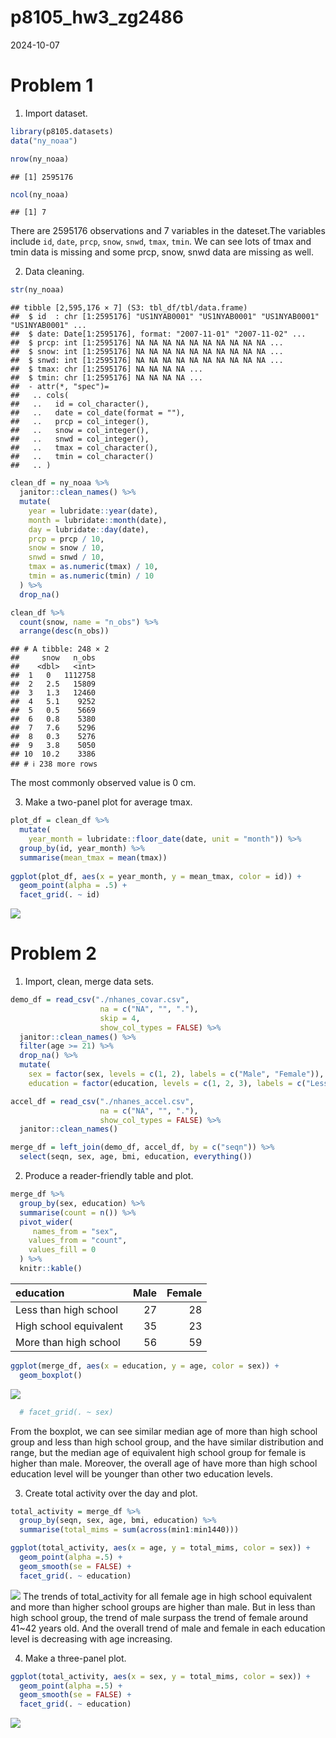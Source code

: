 p8105_hw3_zg2486
================
2024-10-07

# Problem 1

1.  Import dataset.

``` r
library(p8105.datasets)
data("ny_noaa")

nrow(ny_noaa)
```

    ## [1] 2595176

``` r
ncol(ny_noaa)
```

    ## [1] 7

There are 2595176 observations and 7 variables in the dateset.The
variables include `id`, `date`, `prcp`, `snow`, `snwd`, `tmax`, `tmin`.
We can see lots of tmax and tmin data is missing and some prcp, snow,
snwd data are missing as well.

2.  Data cleaning.

``` r
str(ny_noaa)
```

    ## tibble [2,595,176 × 7] (S3: tbl_df/tbl/data.frame)
    ##  $ id  : chr [1:2595176] "US1NYAB0001" "US1NYAB0001" "US1NYAB0001" "US1NYAB0001" ...
    ##  $ date: Date[1:2595176], format: "2007-11-01" "2007-11-02" ...
    ##  $ prcp: int [1:2595176] NA NA NA NA NA NA NA NA NA NA ...
    ##  $ snow: int [1:2595176] NA NA NA NA NA NA NA NA NA NA ...
    ##  $ snwd: int [1:2595176] NA NA NA NA NA NA NA NA NA NA ...
    ##  $ tmax: chr [1:2595176] NA NA NA NA ...
    ##  $ tmin: chr [1:2595176] NA NA NA NA ...
    ##  - attr(*, "spec")=
    ##   .. cols(
    ##   ..   id = col_character(),
    ##   ..   date = col_date(format = ""),
    ##   ..   prcp = col_integer(),
    ##   ..   snow = col_integer(),
    ##   ..   snwd = col_integer(),
    ##   ..   tmax = col_character(),
    ##   ..   tmin = col_character()
    ##   .. )

``` r
clean_df = ny_noaa %>% 
  janitor::clean_names() %>% 
  mutate(
    year = lubridate::year(date),
    month = lubridate::month(date),
    day = lubridate::day(date),
    prcp = prcp / 10,
    snow = snow / 10,
    snwd = snwd / 10,
    tmax = as.numeric(tmax) / 10,
    tmin = as.numeric(tmin) / 10
  ) %>% 
  drop_na() 

clean_df %>% 
  count(snow, name = "n_obs") %>% 
  arrange(desc(n_obs))
```

    ## # A tibble: 248 × 2
    ##     snow   n_obs
    ##    <dbl>   <int>
    ##  1   0   1112758
    ##  2   2.5   15809
    ##  3   1.3   12460
    ##  4   5.1    9252
    ##  5   0.5    5669
    ##  6   0.8    5380
    ##  7   7.6    5296
    ##  8   0.3    5276
    ##  9   3.8    5050
    ## 10  10.2    3386
    ## # ℹ 238 more rows

The most commonly observed value is 0 cm.

3.  Make a two-panel plot for average tmax.

``` r
plot_df = clean_df %>% 
  mutate(
    year_month = lubridate::floor_date(date, unit = "month")) %>% 
  group_by(id, year_month) %>% 
  summarise(mean_tmax = mean(tmax))
  
ggplot(plot_df, aes(x = year_month, y = mean_tmax, color = id)) +
  geom_point(alpha = .5) +
  facet_grid(. ~ id)
```

![](p8105_hw3_zg2486_files/figure-gfm/unnamed-chunk-3-1.png)<!-- -->

# Problem 2

1.  Import, clean, merge data sets.

``` r
demo_df = read_csv("./nhanes_covar.csv",
                    na = c("NA", "", "."),
                    skip = 4,
                    show_col_types = FALSE) %>% 
  janitor::clean_names() %>% 
  filter(age >= 21) %>% 
  drop_na() %>% 
  mutate(
    sex = factor(sex, levels = c(1, 2), labels = c("Male", "Female")),
    education = factor(education, levels = c(1, 2, 3), labels = c("Less than high school", "High school equivalent", "More than high school"))) 

accel_df = read_csv("./nhanes_accel.csv",
                    na = c("NA", "", "."), 
                    show_col_types = FALSE) %>% 
  janitor::clean_names() 

merge_df = left_join(demo_df, accel_df, by = c("seqn")) %>% 
  select(seqn, sex, age, bmi, education, everything())
```

2.  Produce a reader-friendly table and plot.

``` r
merge_df %>% 
  group_by(sex, education) %>% 
  summarise(count = n()) %>% 
  pivot_wider(
     names_from = "sex",
    values_from = "count",
    values_fill = 0
  ) %>% 
  knitr::kable() 
```

| education              | Male | Female |
|:-----------------------|-----:|-------:|
| Less than high school  |   27 |     28 |
| High school equivalent |   35 |     23 |
| More than high school  |   56 |     59 |

``` r
ggplot(merge_df, aes(x = education, y = age, color = sex)) + 
  geom_boxplot() 
```

![](p8105_hw3_zg2486_files/figure-gfm/unnamed-chunk-5-1.png)<!-- -->

``` r
  # facet_grid(. ~ sex)
```

From the boxplot, we can see similar median age of more than high school
group and less than high school group, and the have similar distribution
and range, but the median age of equivalent high school group for female
is higher than male. Moreover, the overall age of have more than high
school education level will be younger than other two education levels.

3.  Create total activity over the day and plot.

``` r
total_activity = merge_df %>% 
  group_by(seqn, sex, age, bmi, education) %>% 
  summarise(total_mims = sum(across(min1:min1440)))

ggplot(total_activity, aes(x = age, y = total_mims, color = sex)) +
  geom_point(alpha =.5) +
  geom_smooth(se = FALSE) +
  facet_grid(. ~ education)
```

![](p8105_hw3_zg2486_files/figure-gfm/unnamed-chunk-6-1.png)<!-- --> The
trends of total_activity for all female age in high school equivalent
and more than higher school groups are higher than male. But in less
than high school group, the trend of male surpass the trend of female
around 41~42 years old. And the overall trend of male and female in each
education level is decreasing with age increasing.

4.  Make a three-panel plot.

``` r
ggplot(total_activity, aes(x = sex, y = total_mims, color = sex)) +
  geom_point(alpha =.5) +
  geom_smooth(se = FALSE) +
  facet_grid(. ~ education)
```

![](p8105_hw3_zg2486_files/figure-gfm/unnamed-chunk-7-1.png)<!-- -->

